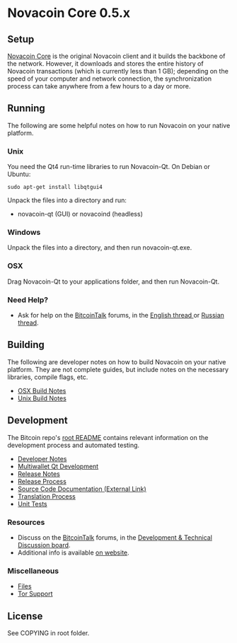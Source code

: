 Novacoin Core 0.5.x
=====================

Setup
---------------------
[Novacoin Core](http://sourceforge.net/projects/novacoin/files/) is the original Novacoin client and it builds the backbone of the network. However, it downloads and stores the entire history of Novacoin transactions (which is currently less than 1 GB); depending on the speed of your computer and network connection, the synchronization process can take anywhere from a few hours to a day or more.

Running
---------------------
The following are some helpful notes on how to run Novacoin on your native platform. 

### Unix

You need the Qt4 run-time libraries to run Novacoin-Qt. On Debian or Ubuntu:

	sudo apt-get install libqtgui4

Unpack the files into a directory and run:

- novacoin-qt (GUI) or novacoind (headless)



### Windows

Unpack the files into a directory, and then run novacoin-qt.exe.

### OSX

Drag Novacoin-Qt to your applications folder, and then run Novacoin-Qt.

### Need Help?

* Ask for help on the [BitcoinTalk](https://bitcointalk.org/) forums, in the [English thread ](https://bitcointalk.org/index.php?topic=143221.0) or [Russian thread](https://bitcointalk.org/index.php?topic=704756.0).

Building
---------------------
The following are developer notes on how to build Novacoin on your native platform. They are not complete guides, but include notes on the necessary libraries, compile flags, etc.

- [OSX Build Notes](build-osx.txt)
- [Unix Build Notes](build-unix.txt)

Development
---------------------
The Bitcoin repo's [root README](https://github.com/bitcoin/bitcoin/blob/master/README.md) contains relevant information on the development process and automated testing.

- [Developer Notes](developer-notes.md)
- [Multiwallet Qt Development](multiwallet-qt.md)
- [Release Notes](release-notes.md)
- [Release Process](release-process.md)
- [Source Code Documentation (External Link)](https://dev.visucore.com/bitcoin/doxygen/)
- [Translation Process](translation_process.md)
- [Unit Tests](unit-tests.md)

### Resources
* Discuss on the [BitcoinTalk](https://bitcointalk.org/) forums, in the [Development & Technical Discussion board](https://bitcointalk.org/index.php?board=6.0).
* Additional info is available [on website](https://novaco.in/).

### Miscellaneous
- [Files](files.md)
- [Tor Support](tor.md)

License
---------------------
See COPYING in root folder.
